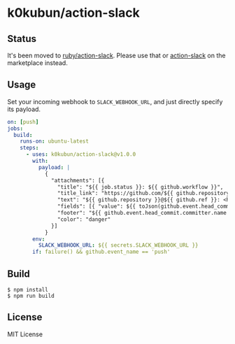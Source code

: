 # k0kubun/action-slack

## Status

It's been moved to [ruby/action-slack](https://github.com/ruby/action-slack).
Please use that or [action-slack](https://github.com/marketplace/actions/action-slack) on the marketplace instead.

## Usage

Set your incoming webhook to `SLACK_WEBHOOK_URL`, and just directly specify its payload.

```yml
on: [push]
jobs:
  build:
    runs-on: ubuntu-latest
    steps:
      - uses: k0kubun/action-slack@v1.0.0
        with:
          payload: |
            {
              "attachments": [{
                "title": "${{ job.status }}: ${{ github.workflow }}",
                "title_link": "https://github.com/${{ github.repository }}/commit/${{ github.sha }}/checks",
                "text": "${{ github.repository }}@${{ github.ref }}: <https://github.com/${{ github.repository }}/commit/${{ github.sha }}|${{ github.sha }}>",
                "fields": [{ "value": ${{ toJson(github.event.head_commit.message) }}, "short": false }],
                "footer": "${{ github.event.head_commit.committer.name }} at ${{ github.event.head_commit.timestamp }}",
                "color": "danger"
              }]
            }
        env:
          SLACK_WEBHOOK_URL: ${{ secrets.SLACK_WEBHOOK_URL }}
        if: failure() && github.event_name == 'push'
```

## Build

```
$ npm install
$ npm run build
```

## License

MIT License
